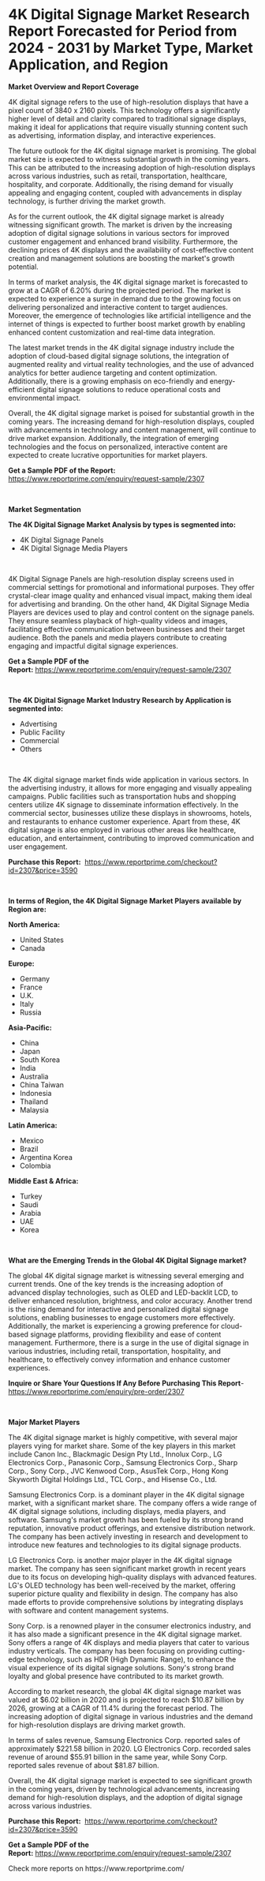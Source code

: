 <p><h1>4K Digital Signage Market Research Report Forecasted for Period from 2024 -  2031 by Market Type, Market Application, and Region</h1></p><p><strong>Market Overview and Report Coverage</strong></p>
<p><p>4K digital signage refers to the use of high-resolution displays that have a pixel count of 3840 x 2160 pixels. This technology offers a significantly higher level of detail and clarity compared to traditional signage displays, making it ideal for applications that require visually stunning content such as advertising, information display, and interactive experiences.</p><p>The future outlook for the 4K digital signage market is promising. The global market size is expected to witness substantial growth in the coming years. This can be attributed to the increasing adoption of high-resolution displays across various industries, such as retail, transportation, healthcare, hospitality, and corporate. Additionally, the rising demand for visually appealing and engaging content, coupled with advancements in display technology, is further driving the market growth.</p><p>As for the current outlook, the 4K digital signage market is already witnessing significant growth. The market is driven by the increasing adoption of digital signage solutions in various sectors for improved customer engagement and enhanced brand visibility. Furthermore, the declining prices of 4K displays and the availability of cost-effective content creation and management solutions are boosting the market's growth potential.</p><p>In terms of market analysis, the 4K digital signage market is forecasted to grow at a CAGR of 6.20% during the projected period. The market is expected to experience a surge in demand due to the growing focus on delivering personalized and interactive content to target audiences. Moreover, the emergence of technologies like artificial intelligence and the internet of things is expected to further boost market growth by enabling enhanced content customization and real-time data integration.</p><p>The latest market trends in the 4K digital signage industry include the adoption of cloud-based digital signage solutions, the integration of augmented reality and virtual reality technologies, and the use of advanced analytics for better audience targeting and content optimization. Additionally, there is a growing emphasis on eco-friendly and energy-efficient digital signage solutions to reduce operational costs and environmental impact.</p><p>Overall, the 4K digital signage market is poised for substantial growth in the coming years. The increasing demand for high-resolution displays, coupled with advancements in technology and content management, will continue to drive market expansion. Additionally, the integration of emerging technologies and the focus on personalized, interactive content are expected to create lucrative opportunities for market players.</p></p>
<p><strong>Get a Sample PDF of the Report:</strong> <a href="https://www.reportprime.com/enquiry/request-sample/2307">https://www.reportprime.com/enquiry/request-sample/2307</a></p>
<p>&nbsp;</p>
<p><strong>Market Segmentation</strong></p>
<p><strong>The 4K Digital Signage Market Analysis by types is segmented into:</strong></p>
<p><ul><li>4K Digital Signage Panels</li><li>4K Digital Signage Media Players</li></ul></p>
<p>&nbsp;</p>
<p><p>4K Digital Signage Panels are high-resolution display screens used in commercial settings for promotional and informational purposes. They offer crystal-clear image quality and enhanced visual impact, making them ideal for advertising and branding. On the other hand, 4K Digital Signage Media Players are devices used to play and control content on the signage panels. They ensure seamless playback of high-quality videos and images, facilitating effective communication between businesses and their target audience. Both the panels and media players contribute to creating engaging and impactful digital signage experiences.</p></p>
<p><strong>Get a Sample PDF of the Report:</strong>&nbsp;<a href="https://www.reportprime.com/enquiry/request-sample/2307">https://www.reportprime.com/enquiry/request-sample/2307</a></p>
<p>&nbsp;</p>
<p><strong>The 4K Digital Signage Market Industry Research by Application is segmented into:</strong></p>
<p><ul><li>Advertising</li><li>Public Facility</li><li>Commercial</li><li>Others</li></ul></p>
<p>&nbsp;</p>
<p><p>The 4K digital signage market finds wide application in various sectors. In the advertising industry, it allows for more engaging and visually appealing campaigns. Public facilities such as transportation hubs and shopping centers utilize 4K signage to disseminate information effectively. In the commercial sector, businesses utilize these displays in showrooms, hotels, and restaurants to enhance customer experience. Apart from these, 4K digital signage is also employed in various other areas like healthcare, education, and entertainment, contributing to improved communication and user engagement.</p></p>
<p><strong>Purchase this Report:</strong>&nbsp; <a href="https://www.reportprime.com/checkout?id=2307&price=3590">https://www.reportprime.com/checkout?id=2307&price=3590</a></p>
<p>&nbsp;</p>
<p><strong>In terms of Region, the 4K Digital Signage Market Players available by Region are:</strong></p>
<p>
    <p> <strong> North America: </strong>
        <ul>
            <li>United States</li>
            <li>Canada</li>
        </ul>
        </p> 
    <p> <strong> Europe: </strong>
        <ul>
            <li>Germany</li>
            <li>France</li>
            <li>U.K.</li>
            <li>Italy</li>
            <li>Russia</li>
        </ul>
        </p> 
    <p> <strong> Asia-Pacific: </strong>
        <ul>
            <li>China</li>
            <li>Japan</li>
            <li>South Korea</li>
            <li>India</li>
            <li>Australia</li>
            <li>China Taiwan</li>
            <li>Indonesia</li>
            <li>Thailand</li>
            <li>Malaysia</li>
        </ul>
        </p> 
    <p> <strong> Latin America: </strong>
        <ul>
            <li>Mexico</li>
            <li>Brazil</li>
            <li>Argentina Korea</li>
            <li>Colombia</li>
        </ul>
        </p> 
    <p> <strong> Middle East & Africa: </strong>
        <ul>
            <li>Turkey</li>
            <li>Saudi</li>
            <li>Arabia</li>
            <li>UAE</li>
            <li>Korea</li>
        </ul>
    </p>
    </p>
<p>&nbsp;</p>
<p><strong>What are the Emerging Trends in the Global 4K Digital Signage market?</strong></p>
<p><p>The global 4K digital signage market is witnessing several emerging and current trends. One of the key trends is the increasing adoption of advanced display technologies, such as OLED and LED-backlit LCD, to deliver enhanced resolution, brightness, and color accuracy. Another trend is the rising demand for interactive and personalized digital signage solutions, enabling businesses to engage customers more effectively. Additionally, the market is experiencing a growing preference for cloud-based signage platforms, providing flexibility and ease of content management. Furthermore, there is a surge in the use of digital signage in various industries, including retail, transportation, hospitality, and healthcare, to effectively convey information and enhance customer experiences.</p></p>
<p><strong>Inquire or Share Your Questions If Any Before Purchasing This Report</strong>- <a href="https://www.reportprime.com/enquiry/pre-order/2307">https://www.reportprime.com/enquiry/pre-order/2307</a></p>
<p>&nbsp;</p>
<p><strong>Major Market Players</strong></p>
<p><p>The 4K digital signage market is highly competitive, with several major players vying for market share. Some of the key players in this market include Canon Inc., Blackmagic Design Pty Ltd., Innolux Corp., LG Electronics Corp., Panasonic Corp., Samsung Electronics Corp., Sharp Corp., Sony Corp., JVC Kenwood Corp., AsusTek Corp., Hong Kong Skyworth Digital Holdings Ltd., TCL Corp., and Hisense Co., Ltd.</p><p>Samsung Electronics Corp. is a dominant player in the 4K digital signage market, with a significant market share. The company offers a wide range of 4K digital signage solutions, including displays, media players, and software. Samsung's market growth has been fueled by its strong brand reputation, innovative product offerings, and extensive distribution network. The company has been actively investing in research and development to introduce new features and technologies to its digital signage products.</p><p>LG Electronics Corp. is another major player in the 4K digital signage market. The company has seen significant market growth in recent years due to its focus on developing high-quality displays with advanced features. LG's OLED technology has been well-received by the market, offering superior picture quality and flexibility in design. The company has also made efforts to provide comprehensive solutions by integrating displays with software and content management systems.</p><p>Sony Corp. is a renowned player in the consumer electronics industry, and it has also made a significant presence in the 4K digital signage market. Sony offers a range of 4K displays and media players that cater to various industry verticals. The company has been focusing on providing cutting-edge technology, such as HDR (High Dynamic Range), to enhance the visual experience of its digital signage solutions. Sony's strong brand loyalty and global presence have contributed to its market growth.</p><p>According to market research, the global 4K digital signage market was valued at $6.02 billion in 2020 and is projected to reach $10.87 billion by 2026, growing at a CAGR of 11.4% during the forecast period. The increasing adoption of digital signage in various industries and the demand for high-resolution displays are driving market growth.</p><p>In terms of sales revenue, Samsung Electronics Corp. reported sales of approximately $221.58 billion in 2020. LG Electronics Corp. recorded sales revenue of around $55.91 billion in the same year, while Sony Corp. reported sales revenue of about $81.87 billion.</p><p>Overall, the 4K digital signage market is expected to see significant growth in the coming years, driven by technological advancements, increasing demand for high-resolution displays, and the adoption of digital signage across various industries.</p></p>
<p><strong>Purchase this Report:</strong>&nbsp;&nbsp;<a href="https://www.reportprime.com/checkout?id=2307&price=3590">https://www.reportprime.com/checkout?id=2307&price=3590</a></p>
<p></p>
<p><strong>Get a Sample PDF of the Report:</strong>&nbsp;<a href="https://www.reportprime.com/enquiry/request-sample/2307">https://www.reportprime.com/enquiry/request-sample/2307</a></p>
<p>Check more reports on https://www.reportprime.com/</p>